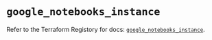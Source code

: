 # `google_notebooks_instance`

Refer to the Terraform Registory for docs: [`google_notebooks_instance`](https://registry.terraform.io/providers/hashicorp/google/5.29.0/docs/resources/notebooks_instance).
